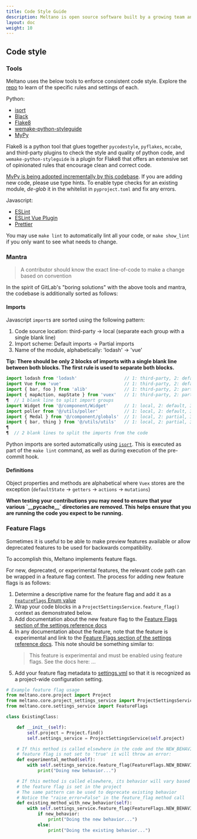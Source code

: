 ```yaml
---
title: Code Style Guide
description: Meltano is open source software built by a growing team and a community of contributors.
layout: doc
weight: 10
---
```


## Code style

### Tools

Meltano uses the below tools to enforce consistent code style. Explore the [repo](https://github.com/meltano/meltano) to learn of the specific rules and settings of each.

Python:

- [isort](https://pycqa.github.io/isort/)
- [Black](https://github.com/ambv/black)
- [Flake8](https://flake8.pycqa.org/en/latest/)
- [wemake-python-styleguide](https://wemake-python-stylegui.de/en/latest/)
- [MyPy](https://mypy.readthedocs.io/en/stable/)

Flake8 is a python tool that glues together `pycodestyle`, `pyflakes`, `mccabe`, and third-party plugins to check the style and quality of python code,
and `wemake-python-styleguide` is a plugin for Flake8 that offers an extensive set of opinionated rules that encourage clean and correct code.

[MyPy is being adopted incrementally by this codebase](https://github.com/meltano/meltano/issues/6491). If you are adding new code, please use type hints.
To enable type checks for an existing module, _de-glob_ it in the whitelist in `pyproject.toml` and fix any errors.

Javascript:

- [ESLint](https://eslint.org/docs/rules/)
- [ESLint Vue Plugin](https://github.com/vuejs/eslint-plugin-vue)
- [Prettier](https://prettier.io/)

You may use `make lint` to automatically lint all your code, or `make show_lint` if you only want to see what needs to change.

### Mantra

> A contributor should know the exact line-of-code to make a change based on convention

In the spirit of GitLab's "boring solutions" with the above tools and mantra, the codebase is additionally sorted as follows:

#### Imports

Javascript `import`s are sorted using the following pattern:

1. Code source location: third-party → local (separate each group with a single blank line)
1. Import scheme: Default imports → Partial imports
1. Name of the module, alphabetically: 'lodash' → 'vue'

<div class="notification is-warning">
  <p><strong>Tip: There should be only 2 blocks of imports with a single blank line between both blocks.
The first rule is used to separate both blocks.</strong></p>
</div>

```js
import lodash from 'lodash'                  // 1: third-party, 2: default, 3: [l]odash
import Vue from 'vue'                        // 1: third-party, 2: default, 3: [v]ue
import { bar, foo } from 'alib'              // 1: third-party, 2: partial, 3: [a]lib
import { mapAction, mapState } from 'vuex'   // 1: third-party, 2: partial, 3: [v]uex
¶  // 1 blank line to split import groups
import Widget from '@/component/Widget'      // 1: local, 2: default, 3: @/[c]omponent/Widget
import poller from '@/utils/poller'          // 1: local, 2: default, 3: @/[u]tils/poller
import { Medal } from '@/component/globals'  // 1: local, 2: partial, 3: @/[c]omponent/globals
import { bar, thing } from '@/utils/utils'   // 1: local, 2: partial, 3: @/[u]tils/utils
¶
¶  // 2 blank lines to split the imports from the code
```

Python imports are sorted automatically using [`isort`](https://pycqa.github.io/isort/). This is executed as part of the `make lint` command, as well as during execution of the pre-commit hook.

#### Definitions

Object properties and methods are alphabetical where `Vuex` stores are the exception (`defaultState` -> `getters` -> `actions` -> `mutations`)

<div class="notification is-danger">
  <p><strong>When testing your contributions you may need to ensure that your various `__pycache__` directories are removed. This helps ensure that you are running the code you expect to be running.</strong></p>
</div>

### Feature Flags

Sometimes it is useful to be able to make preview features available or allow deprecated features to be used for backwards compatibility.

To accomplish this, Meltano implements feature flags.

For new, deprecated, or experimental features, the relevant code path can be wrapped in a feature flag context. The process for adding new feature flags is as follows:

1. Determine a descriptive name for the feature flag and add it as a [`FeatureFlags` Enum value](https://github.com/meltano/meltano/blob/3237022624c9594852abe69acb4da3dbf1ce5c05/src/meltano/core/settings_service.py#L30)
1. Wrap your code blocks in a `ProjectSettingsService.feature_flag()` context as demonstrated below.
1. Add documentation about the new feature flag to the [Feature Flags section of the settings reference docs](/reference/settings#feature-flags)
1. In any documentation about the feature, note that the feature is experimental and link to the [Feature Flags section of the settings reference docs](/reference/settings#feature-flags). This note should be something similar to:
   > This feature is experimental and must be enabled using feature flags. See the docs here: ...
1. Add your feature flag metadata to [settings.yml](https://github.com/meltano/meltano/blob/3237022624c9594852abe69acb4da3dbf1ce5c05/src/meltano/core/bundle/settings.yml#L189) so that it is recognized as a project-wide configuration setting.

```python
# Example feature flag usage
from meltano.core.project import Project
from meltano.core.project_settings_service import ProjectSettingsService
from meltano.core.settings_service import FeatureFlags

class ExistingClass:

    def __init__(self):
        self.project = Project.find()
        self.settings_service = ProjectSettingsService(self.project)

    # If this method is called elsewhere in the code and the NEW_BEHAVIOR
    # feature flag is not set to 'true' it will throw an error:
    def experimental_method(self):
        with self.settings_service.feature_flag(FeatureFlags.NEW_BEHAVIOR):
            print("Doing new behavior...")

    # If this method is called elsewhere, its behavior will vary based on whether
    # the feature flag is set in the project
    # The same pattern can be used to deprecate existing behavior
    # Notice the "raise_error=False" in the feature_flag method call
    def existing_method_with_new_behavior(self):
        with self.settings_service.feature_flag(FeatureFlags.NEW_BEHAVIOR, raise_error=False) as new_behavior:
            if new_behavior:
                print("Doing the new behavior...")
            else:
                print("Doing the existing behavior...")
```
